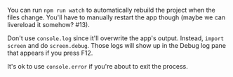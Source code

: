 You can run `npm run watch` to automatically rebuild the project when the files change. You'll have to
manually restart the app though (maybe we can livereload it somehow? #13).

Don't use `console.log` since it'll overwrite the app's output. Instead, `import screen` and do
`screen.debug`. Those logs will show up in the Debug log pane that appears if you press F12.

It's ok to use `console.error` if you're about to exit the process.
